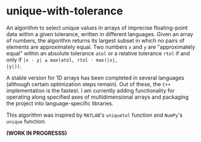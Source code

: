 # unique-with-tolerance

An algorithm to select unique values in arrays of imprecise floating-point data within a given tolerance, written in different languages. Given an array of numbers, the algorithm returns its largest subset in which no pairs of elements are approximately equal. Two numbers `x` and `y` are "approximately equal" within an absolute tolerance `atol` or a relative tolerance `rtol` if and only if <style>code {letter-spacing: 1/6em;}</style><code>|x - y| &leq; max(atol, rtol &sdot; max(|x|, |y|))</code>.

A stable version for 1D arrays has been completed in several languages (although certain optimization steps remain). Out of these, the `C++` implementation is the fastest. I am currently adding functionality for operating along specified axes of multidimensional arrays and packaging the project into language-specific libraries.

This algorithm was inspired by `MATLAB`'s `uniquetol` function and `NumPy`'s `unique` function.

**(WORK IN PROGRESSS)**
